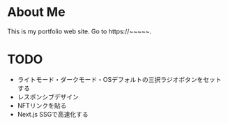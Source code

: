 # About Me
This is my portfolio web site. Go to https://~~~~~.

# TODO
- ライトモード・ダークモード・OSデフォルトの三択ラジオボタンをセットする
- レスポンシブデザイン
- NFTリンクを貼る
- Next.js SSGで高速化する
